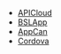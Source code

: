 <!-- docs/_sidebar.md -->

* [APICloud](APICloud)
* [BSLApp](BSLApp)
* [AppCan](Appcan)
* [Cordova](Cordova)
